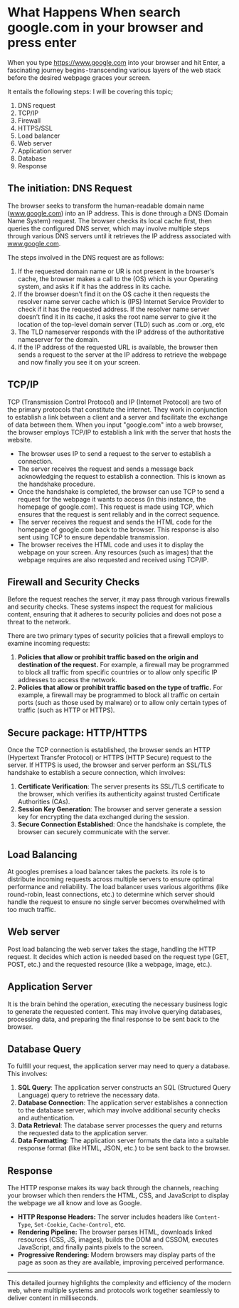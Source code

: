 # What Happens When search google.com in your browser and press enter

When you type https://www.google.com into your browser and hit Enter, a fascinating journey begins - transcending various layers of the web stack before the desired webpage graces your screen.

It entails the following steps:
I will be covering this topic;

1. DNS request
2. TCP/IP
3. Firewall
4. HTTPS/SSL
5. Load balancer
6. Web server
7. Application server
8. Database
9. Response

## The initiation: DNS Request
The browser seeks to transform the human-readable domain name (www.google.com) into an IP address. This is done through a DNS (Domain Name System) request. The browser checks its local cache first, then queries the configured DNS server, which may involve multiple steps through various DNS servers until it retrieves the IP address associated with www.google.com.

The steps involved in the DNS request are as follows:
1. If the requested domain name or UR is not present in the browser’s cache, the browser makes a call to the (OS) which is your Operating system, and asks it if it has the address in its cache.
2. If the browser doesn’t find it on the OS cache it then requests the resolver name server cache which is (IPS) Internet Service Provider to check if it has the requested address.
If the resolver name server doesn’t find it in its cache, it asks the root name server to give it the location of the top-level domain server (TLD) such as .com or .org, etc
3. The TLD nameserver responds with the IP address of the authoritative nameserver for the domain.
4. If the IP address of the requested URL is available, the browser then sends a request to the server at the IP address to retrieve the webpage and now finally you see it on your screen.

## TCP/IP
TCP (Transmission Control Protocol) and IP (Internet Protocol) are two of the primary protocols that constitute the internet. They work in conjunction to establish a link between a client and a server and facilitate the exchange of data between them. When you input "google.com" into a web browser, the browser employs TCP/IP to establish a link with the server that hosts the website.

- The browser uses IP to send a request to the server to establish a connection.
- The server receives the request and sends a message back acknowledging the request to establish a connection. This is known as the handshake procedure.
- Once the handshake is completed, the browser can use TCP to send a request for the webpage it wants to access (in this instance, the homepage of google.com). This request is made using TCP, which ensures that the request is sent reliably and in the correct sequence.
- The server receives the request and sends the HTML code for the homepage of google.com back to the browser. This response is also sent using TCP to ensure dependable transmission.
- The browser receives the HTML code and uses it to display the webpage on your screen. Any resources (such as images) that the webpage requires are also requested and received using TCP/IP.


## Firewall and Security Checks
Before the request reaches the server, it may pass through various firewalls and security checks. These systems inspect the request for malicious content, ensuring that it adheres to security policies and does not pose a threat to the network.

There are two primary types of security policies that a firewall employs to examine incoming requests:



1. **Policies that allow or prohibit traffic based on the origin and destination of the request.** For example, a firewall may be programmed to block all traffic from specific countries or to allow only specific IP addresses to access the network.
2. **Policies that allow or prohibit traffic based on the type of traffic.** For example, a firewall may be programmed to block all traffic on certain ports (such as those used by malware) or to allow only certain types of traffic (such as HTTP or HTTPS).

## Secure package: HTTP/HTTPS
Once the TCP connection is established, the browser sends an HTTP (Hypertext Transfer Protocol) or HTTPS (HTTP Secure) request to the server. If HTTPS is used, the browser and server perform an SSL/TLS handshake to establish a secure connection, which involves:
1. **Certificate Verification**: The server presents its SSL/TLS certificate to the browser, which verifies its authenticity against trusted Certificate Authorities (CAs).
2. **Session Key Generation**: The browser and server generate a session key for encrypting the data exchanged during the session.
3. **Secure Connection Established**: Once the handshake is complete, the browser can securely communicate with the server.

## Load Balancing
At googles premises a load balancer takes the packets. its role is to distribute incoming requests across multiple servers to ensure optimal performance and reliability. The load balancer uses various algorithms (like round-robin, least connections, etc.) to determine which server should handle the request to ensure no single server becomes overwhelmed with too much traffic.

## Web server
Post load balancing the web server takes the stage, handling the HTTP request. It decides which action is needed based on the request type (GET, POST, etc.) and the requested resource (like a webpage, image, etc.).

## Application Server
It is the brain behind the operation, executing the necessary business logic to generate the requested content. This may involve querying databases, processing data, and preparing the final response to be sent back to the browser.

## Database Query
To fulfill your request, the application server may need to query a database. This involves:
1. **SQL Query**: The application server constructs an SQL (Structured Query Language) query to retrieve the necessary data.
2. **Database Connection**: The application server establishes a connection to the database server, which may involve additional security checks and authentication.
3. **Data Retrieval**: The database server processes the query and returns the requested data to the application server.
4. **Data Formatting**: The application server formats the data into a suitable response format (like HTML, JSON, etc.) to be sent back to the browser.

## Response
The HTTP response makes its way back through the channels, reaching your browser which then renders the HTML, CSS, and JavaScript to display the webpage we all know and love as Google.

- **HTTP Response Headers:** The server includes headers like `Content-Type`, `Set-Cookie`, `Cache-Control`, etc.
- **Rendering Pipeline:** The browser parses HTML, downloads linked resources (CSS, JS, images), builds the DOM and CSSOM, executes JavaScript, and finally paints pixels to the screen.
- **Progressive Rendering:** Modern browsers may display parts of the page as soon as they are available, improving perceived performance.

---

This detailed journey highlights the complexity and efficiency of the modern web, where multiple systems and protocols work together seamlessly to deliver content in milliseconds.


